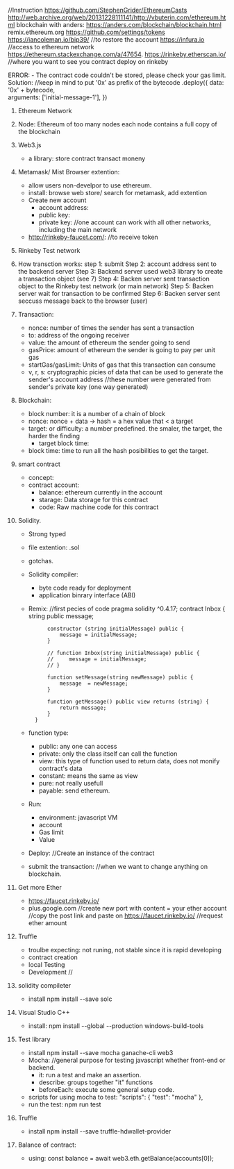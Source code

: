//Instruction
https://github.com/StephenGrider/EthereumCasts
http://web.archive.org/web/20131228111141/http://vbuterin.com/ethereum.html
blockchain with anders: https://anders.com/blockchain/blockchain.html
remix.ethereum.org
https://github.com/settings/tokens
https://iancoleman.io/bip39/    //to restore the account
https://infura.io   //access to ethereum network
https://ethereum.stackexchange.com/a/47654.
https://rinkeby.etherscan.io/   //where you want to see you contract deploy on rinkeby


ERROR:
    - The contract code couldn't be stored, please check your gas limit.
        Solution: //keep in mind to put '0x' as prefix of the bytecode
            .deploy({ 
                data: '0x' + bytecode,      
                arguments: ['initial-message-1'],
            })




1. Ethereum Network

2. Node:
    Ethereum of too many nodes
    each node contains a full copy of the blockchain

3. Web3.js
    - a library:
        store contract
        transact moneny

4. Metamask/ Mist Browser extention:
    - allow users non-develpor to use ethereum.
    - install:
        browse web store/ search for metamask, add extention
    - Create new account
        + account address: 
        + public key:
        + private key:
        //one account can work with all other networks, including the main network
    - http://rinkeby-faucet.com/:
        //to receive token

5. Rinkeby Test network

6. How transction works:
    step 1: submit
    Step 2: account address sent to the backend server
    Step 3: Backend server used web3 library to create a transaction object (see 7)
    Step 4: Backen server sent transaction object to the Rinkeby test network (or main network)
    Step 5: Backen server wait for transaction to be confirmed
    Step 6: Backen server sent seccuss message back to the browser (user)
7. Transaction:
    - nonce: number of times the sender has sent a transaction
    - to: address of the ongoing receiver
    - value: the amount of ethereum the sender going to send
    - gasPrice: amount of ethereum the sender is going to pay per unit gas
    - startGas/gasLimit: Units of gas that this transaction can consume
    - v, r, s: cryptographic picies of data that can be used to generate the sender's account address
        //these number were generated from sender's private key (one way generated)

8. Blockchain:
    - block number: it is a number of a chain of block
    - nonce: nonce + data -> hash = a hex value that < a target
    - target: or difficulty: a number predefined. the smaler, the target, the harder the finding
        + target block time: 
    - block time: time to run all the hash posibilities to get the target.

9. smart contract
    - concept:
    - contract account:
        + balance: ethereum currently in the account
        + starage: Data storage for this contract
        + code: Raw machine code for this contract
        
10. Solidity.
    - Strong typed
    - file extention: .sol
    - gotchas.
    - Solidity compiler:
        + byte code ready for deployment
        + application binrary interface (ABI)
    - Remix:
        //first pecies of code
            pragma solidity ^0.4.17;
            contract Inbox {
                string public message;
                
                constructor (string initialMessage) public {
                    message = initialMessage;
                }
                
                // function Inbox(string initialMessage) public {
                //     message = initialMessage;
                // }
                
                function setMessage(string newMessage) public {
                    message  = newMessage;
                }
                
                function getMessage() public view returns (string) {
                    return message;
                }
            }
    - function type:
        + public: any one can access 
        + private: only the class itself can call the function
        + view: this type of function used to return data, does not monify contract's data
        + constant: means the same as view
        + pure: not really usefull
        + payable: send ethereum.
    - Run:
        - environment: javascript VM
        - account
        - Gas limit
        - Value
    - Deploy:
        //Create an instance of the contract
    - submit the transaction:
        //when we want to change anything on blockchain.

11. Get more Ether
    - https://faucet.rinkeby.io/
    - plus.google.com
        //create new port with content = your ether account
        //copy the post link and paste on https://faucet.rinkeby.io/
        //request ether amount

12. Truffle
    - troulbe expecting: not runing, not stable since it is rapid developing
    - contract creation
    - local Testing
    - Development
        //

13. solidity compileter
    - install
        npm install --save solc

14. Visual Studio C++
    - install:
        npm install --global --production windows-build-tools

15. Test library
    - install
        npm install --save mocha ganache-cli web3
    - Mocha: 
        //general purpose for testing javascript whether front-end or backend.
        - it: run a test and make an assertion.
        - describe: groups together "it" functions
        - beforeEach: execute some general setup code.
    - scripts for using mocha to test:
        "scripts": {
            "test": "mocha"
        },
    - run the test:
        npm run test

16. Truffle
    - install
        npm install --save truffle-hdwallet-provider
        
17. Balance of contract:
    - using:
        const balance = await web3.eth.getBalance(accounts[0]);
